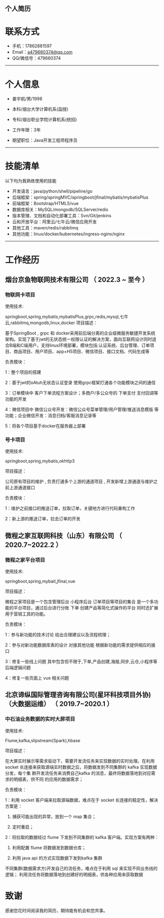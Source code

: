 个人简历
---
# 联系方式

- 手机：17862881597 
- Email：a479660374@qq.com 
- QQ/微信号：479660374

---

# 个人信息

 - 姜宇航/男/1998 
 - 本科/烟台大学计算机系(函授)
 - 专科/烟台职业学院计算机系(统招) 
 - 工作年限：3年

 - 期望职位：Java开发工程师程序员

---

# 技能清单

以下均为我熟练使用的技能

- 开发语言：java/python/shell/pipeline/go
- 后端框架：spring/springMVC/springboot/jfinal/mybatis/mybatisPlus
- 前端框架：Bootstrap/HTML5/vue
- 数据库相关：MySQL/mongodb/SQLServer/redis
- 版本管理、文档和自动化部署工具：Svn/Git/jenkins
- 云和开放平台：阿里云/七牛云/微信应用开发
- 其他工具：maven/redis/rabbitmq
- 其他功能：linux/docker/kubernetes/ingress-nginx/nginx

---


# 工作经历


## 烟台京鱼物联网技术有限公司 （ 2022.3 ~ 至今 ）

### 物联网卡项目
使用技术:

  springboot,spring,mybatis,mybatisPlus,grpc,redis,mysql,七牛云,rabbitmq,mongodb,linux,docker
项目描述：

  基于SpringBoot , grpc 和 docker采用前后端分离的企业级微服务敏捷开发系统架构。实现了基于jwt的无状态统一权限认证的解决方案，面向互联网设计同时适合B端和C端用户，支持linux环境部署，模块包括:认证系统、后台管理、订单项目、商品项目、用户项目、app+H5项目、微信项目、接口文档、代码生成等
  
负责模块：

   1：整个项目的搭建
    
   2：基于jwt的oAtuh无状态认证登录 使用grpc框架打通各个功能模块之间的通信
    
   3：订单模块中 客户下单流程方案设计；多商户/多公众号的 下单支付 支付回调等功能的开发
    
   4：微信项目中 微信公众号开发：微信公众号菜单管理/用户管理/推送消息模版 等功能；企业微信开发：消息归档/客服消息记录等
    
   5：将各个项目基于docker在服务器上部署
    
 

### 号卡项目 

使用技术:

  springboot,spring,mybatis,okhttp3
  
项目描述：

  公司原有项目的维护 , 负责打通多个上游的通道项目 , 开发新增上游通道与维护之前上游通道接口
  
负责模块：

   1：维护之前接口的推送订单，拉取订单，关键地方进行代码重构工作
    
   2：新上游的推送订单，拉去订单的开发
    


 
## 微程之家互联网科技（山东）有限公司 （ 2020.7~2022.2 ）

### 微程之家平台项目

使用技术:

  springboot,spring,mybait,jfinal,vue 
  
项目描述：

  微程之家项目是一个包含管理后台 小程序后台 订单项目等项目的集合 是一个多功能的平台项目，通过后台进行分账 下单 创建产品等简化式操作的平台 同时还扩展用于营销工具的功能。
  
负责模块：

 1：参与新功能的技术讨论 给出合理建议以及流程梳理；
  
 2：参与对新功能数据库表的设计 对接其他功能 根据新功能的需求提供相应的接口
  
 3：修复一些线上问题 其中包含但不限于,下单,产品创建,海报,同步,云仓,小程序等后端逻辑问题
  
 4：修复一些页面上 vue 相关问题
  



## 北京谛纵国际管理咨询有限公司(星环科技项目外协) （大数据运维） （ 2019.7~2020.1 ）


### 中石油业务数据的实时大屏项目

使用技术:

  Flume,kafka,slipstream(Spark),hbase
  
项目描述：

  在大屏实时展示等需求驱动下，需要开发流任务来实现数据的实时处理。在利用 socket 长连接来获取源端实时数据之后，将数据发到不同集群的 kafka 实现数据分发，每个集 群开发流任务来消费自己kafka 的消息，最终将数据落地到对应需求的明细表，供不同 的应用的数据需求；
  
负责模块：

 1：利用 socket 客户端来拉取源端数据，难点在于 socket 长连接的稳定性，解决方案是：
  
   1.	捕获可能出现的异常，放到一个 map 集合；
    
   2.	定时重启；
    
 2：将拉取的数据经过 flume 下发到不同集群的 kafka 客户端。实现方案有两种：
  
   1.	利用配置 flume 将数据发到数据仓库；
    
   2.	利用 java api 的方式实现数据下发到kafka 集群
    
 不同集群(数据需求方)开发自己的流任务，难点在于利用 sql 来实现不同业务线的逻辑； 利用流任务将数据落地到创建好的明细表，供各种应用来获取数据
  


# 致谢

感谢您花时间阅读我的简历，期待能有机会和您共事。
